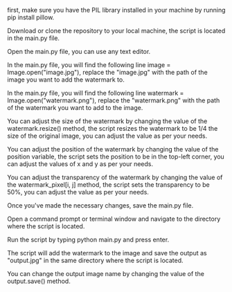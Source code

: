 first, make sure you have the PIL library installed in your machine by running pip install pillow.

Download or clone the repository to your local machine, the script is located in the main.py file.

Open the main.py file, you can use any text editor.

In the main.py file, you will find the following line image = Image.open("image.jpg"), replace the "image.jpg" with the path of the image you want to add the watermark to.

In the main.py file, you will find the following line watermark = Image.open("watermark.png"), replace the "watermark.png" with the path of the watermark you want to add to the image.

You can adjust the size of the watermark by changing the value of the watermark.resize() method, the script resizes the watermark to be 1/4 the size of the original image, you can adjust the value as per your needs.

You can adjust the position of the watermark by changing the value of the position variable, the script sets the position to be in the top-left corner, you can adjust the values of x and y as per your needs.

You can adjust the transparency of the watermark by changing the value of the watermark_pixel[i, j] method, the script sets the transparency to be 50%, you can adjust the value as per your needs.

Once you've made the necessary changes, save the main.py file.

Open a command prompt or terminal window and navigate to the directory where the script is located.

Run the script by typing python main.py and press enter.

The script will add the watermark to the image and save the output as "output.jpg" in the same directory where the script is located.

You can change the output image name by changing the value of the output.save() method.
